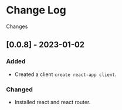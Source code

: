# Change Log
Changes

## [0.0.8] - 2023-01-02

### Added

- Created a client `create react-app client`.

### Changed

- Installed react and react router.

